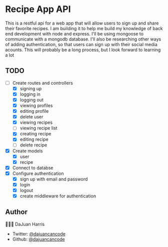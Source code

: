 # Recipe App API

This is a restful api for a web app that will allow users to sign up and share their favorite recipes. I am building it to help me build my knowledge of back end development with node and express. I'll be using mongoose to communicate with a mongodb database. I'll also be researching other ways of adding authentication, so that users can sign up with their social media acounts. This will probably be a long process, but I look forward to learning a lot

## TODO

- [ ] Create routes and controllers
  - [x] signing up
  - [x] logging in
  - [x] logging out
  - [x] viewing profiles
  - [x] editing profile
  - [x] delete user
  - [x] viewing recipes
  - [ ] viewing recipe list
  - [x] creating recipe
  - [x] editing recipe
  - [ ] delete recipe
- [x] Create models
  - [x] user
  - [x] recipe
- [x] Connect to databse
- [x] Configure authentication
  - [x] sign up with email and password
  - [x] login
  - [x] logout
  - [x] create middleware for authentication

## Author

👨🏽‍💻 DaJuan Harris

- Twitter: [@dajuancancode](www.twitter.com/dajuancancode)
- Github: [@dajuancancode](www.github.com/dajuancancode)